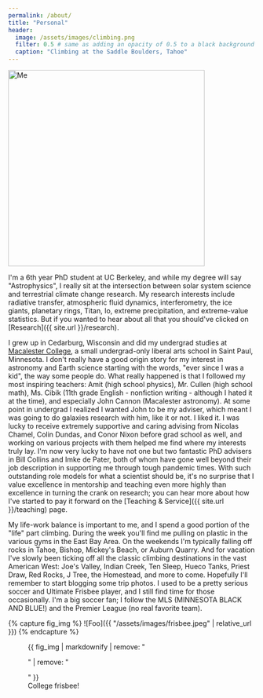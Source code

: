 ```yaml
---
permalink: /about/
title: "Personal"
header:
  image: /assets/images/climbing.png
  filter: 0.5 # same as adding an opacity of 0.5 to a black background
  caption: "Climbing at the Saddle Boulders, Tahoe"
---
```


<img src="{{ site.url }}{{ site.baseurl }}/assets/images/professional-thumbnail.png" alt="Me" width="400">

I'm a 6th year PhD student at UC Berkeley, and while my degree will say "Astrophysics", I really sit at the intersection between solar system science and terrestrial climate change research.  My research interests include radiative transfer, atmospheric fluid dynamics, interferometry, the ice giants, planetary rings, Titan, Io, extreme precipitation, and extreme-value statistics. But if you wanted to hear about all that you should've clicked on [Research]({{ site.url }}/research).

I grew up in Cedarburg, Wisconsin and did my undergrad studies at [Macalester College](https://www.macalester.edu/), a small undergrad-only liberal arts school in Saint Paul, Minnesota. I don't really have a good origin story for my interest in astronomy and Earth science starting with the words, "ever since I was a kid", the way some people do. What really happened is that I followed my most inspiring teachers: Amit (high school physics), Mr. Cullen (high school math), Ms. Cibik (11th grade English - nonfiction writing - although I hated it at the time), and especially John Cannon (Macalester astronomy). At some point in undergrad I realized I wanted John to be my adviser, which meant I was going to do galaxies research with him, like it or not. I liked it. I was lucky to receive extremely supportive and caring advising from Nicolas Chamel, Colin Dundas, and Conor Nixon before grad school as well, and working on various projects with them helped me find where my interests truly lay.  I'm now very lucky to have not one but two fantastic PhD advisers in Bill Collins and Imke de Pater, both of whom have gone well beyond their job description in supporting me through tough pandemic times. With such outstanding role models for what a scientist should be, it's no surprise that I value excellence in mentorship and teaching even more highly than excellence in turning the crank on research; you can hear more about how I've started to pay it forward on the [Teaching & Service]({{ site.url }}/teaching) page.


My life-work balance is important to me, and I spend a good portion of the "life" part climbing. During the week you'll find me pulling on plastic in the various gyms in the East Bay Area. On the weekends I'm typically falling off rocks in Tahoe, Bishop, Mickey's Beach, or Auburn Quarry. And for vacation I've slowly been ticking off all the classic climbing destinations in the vast American West: Joe's Valley, Indian Creek, Ten Sleep, Hueco Tanks, Priest Draw, Red Rocks, J Tree, the Homestead, and more to come. Hopefully I'll remember to start blogging some trip photos. I used to be a pretty serious soccer and Ultimate Frisbee player, and I still find time for those occasionally. I'm a big soccer fan; I follow the MLS (MINNESOTA BLACK AND BLUE!) and the Premier League (no real favorite team).


{% capture fig_img %}
![Foo]({{ "/assets/images/frisbee.jpeg" | relative_url }})
{% endcapture %}

<figure>
  {{ fig_img | markdownify | remove: "<p>" | remove: "</p>" }}
  <figcaption>College frisbee!</figcaption>
</figure>
